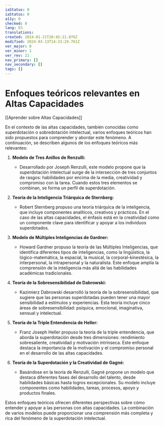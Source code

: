 ```yaml
---
iaStatus: 0
iaStatus: 0
a11y: 0
checked: 0
lang: ES
translations: 
created: 2024-01-21T20:45:21.076Z
modified: 2024-03-13T14:33:29.761Z
ver_major: 0
ver_minor: 1
ver_rev: 21
nav_primary: []
nav_secondary: []
tags: []
---
```

# Enfoques teóricos relevantes en Altas Capacidades

[[Aprender sobre Altas Capacidades]]

En el contexto de las altas capacidades, también conocidas como superdotación o sobredotación intelectual, varios enfoques teóricos han sido propuestos para comprender y abordar este fenómeno. A continuación, se describen algunos de los enfoques teóricos más relevantes:

1. **Modelo de Tres Anillos de Renzulli:**
   - Desarrollado por Joseph Renzulli, este modelo propone que la superdotación intelectual surge de la intersección de tres conjuntos de rasgos: habilidades por encima de la media, creatividad y compromiso con la tarea. Cuando estos tres elementos se combinan, se forma un perfil de superdotación.

2. **Teoría de la Inteligencia Triárquica de Sternberg:**
   - Robert Sternberg propuso una teoría triárquica de la inteligencia, que incluye componentes analíticos, creativos y prácticos. En el caso de las altas capacidades, el énfasis está en la creatividad como un componente clave para identificar y apoyar a los individuos superdotados.

3. **Modelo de Múltiples Inteligencias de Gardner:**
   - Howard Gardner propuso la teoría de las Múltiples Inteligencias, que identifica diferentes tipos de inteligencias, como la lingüística, la lógico-matemática, la espacial, la musical, la corporal-kinestésica, la interpersonal, la intrapersonal y la naturalista. Este enfoque amplía la comprensión de la inteligencia más allá de las habilidades académicas tradicionales.

4. **Teoría de la Sobresensibilidad de Dabrowski:**
   - Kazimierz Dabrowski desarrolló la teoría de la sobresensibilidad, que sugiere que las personas superdotadas pueden tener una mayor sensibilidad a estímulos y experiencias. Esta teoría incluye cinco áreas de sobresensibilidad: psíquica, emocional, imaginativa, sensual y intelectual.

5. **Teoría de la Triple Entendencia de Heller:**
   - Franz Joseph Heller propuso la teoría de la triple entendencia, que aborda la superdotación desde tres dimensiones: rendimiento sobresaliente, creatividad y motivación intrínseca. Este enfoque destaca la importancia de la motivación y el compromiso personal en el desarrollo de las altas capacidades.

6. **Teoría de la Superdotación y la Creatividad de Gagné:**
   - Basándose en la teoría de Renzulli, Gagné propone un modelo que destaca diferentes fases del desarrollo del talento, desde habilidades básicas hasta logros excepcionales. Su modelo incluye componentes como habilidades, tareas, procesos, apoyo y productos finales.

Estos enfoques teóricos ofrecen diferentes perspectivas sobre cómo entender y apoyar a las personas con altas capacidades. La combinación de varios modelos puede proporcionar una comprensión más completa y rica del fenómeno de la superdotación intelectual.